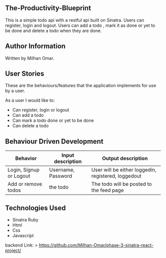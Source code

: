 ## The-Productivity-Blueprint

This is a simple todo api with a restful api built on Sinatra. Users can register, login and logout. Users can add a todo , mark it as done or yet to be done and delete a todo when they are done.

## Author Information

Written by Milhan Omar.

## User Stories

These are the behaviours/features that the application implements for use by a user.

As a user I would like to:

- Can register, login or logout
- Can add a todo
- Can mark a todo done or yet to be done
- Can delete a todo

## Behaviour Driven Development

| Behavior                | Input description  | Output description                                  |
| ----------------------- | ------------------ | --------------------------------------------------- |
| Login, Signup or Logout | Username, Password | User will be either loggedin, registered, loggedout |
| Add or remove todos     | the todo           | The todo will be posted to the feed page            |

## Technologies Used

- Sinatra Ruby
- Html
- Css
- Javascript

backend Link: > https://github.com/Milhan-Omar/phase-3-sinatra-react-project/
